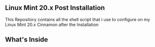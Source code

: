 ## Linux Mint 20.x Post Installation  

This Repository contains all the shell script that i use to configure on my Linux Mint 20.x Cinnamon after the Installation

## What's Inside